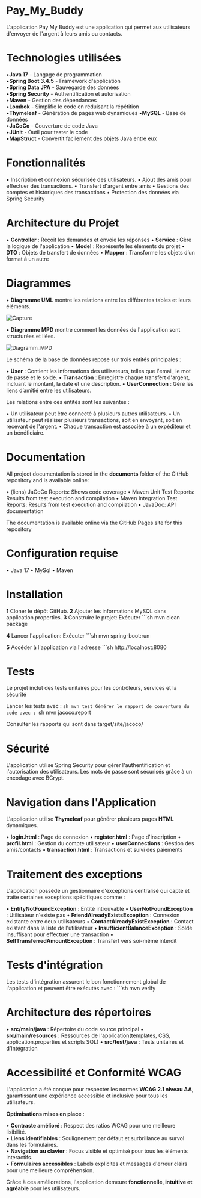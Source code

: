 # Pay_My_Buddy
L'application Pay My Buddy est une application qui permet aux utilisateurs d'envoyer de l'argent
à leurs amis ou contacts.

# Technologies utilisées
•**Java 17** - Langage de programmation<br>
•**Spring Boot 3.4.5** - Framework d'application<br>
•**Spring Data JPA** - Sauvegarde des données<br>
•**Spring Security** - Authentification et autorisation   
•**Maven** - Gestion des dépendances<br>
•**Lombok** - Simplifie le code en réduisant la répétition<br> 
•**Thymeleaf** - Génération de pages web dynamiques 
•**MySQL** - Base de données<br>
•**JaCoCo** - Couverture de code Java<br> 
•**JUnit** - Outil pour tester le code                  
•**MapStruct** - Convertit facilement des objets Java entre eux

# Fonctionnalités
• Inscription et connexion sécurisée des utilisateurs.
• Ajout des amis pour effectuer des transactions.
• Transfert d'argent entre amis
• Gestions des comptes et historiques des transactions
• Protection des données via Spring Security

# Architecture du Projet
• **Controller** : Reçoit les demandes et envoie les réponses
• **Service** : Gère la logique de l'application
• **Model** : Représente les éléments du projet
• **DTO** : Objets de transfert de données
• **Mapper** : Transforme les objets d’un format à un autre

# Diagrammes
• **Diagramme UML** montre les relations entre les différentes tables et leurs éléments.

![Capture](https://github.com/user-attachments/assets/6805b6a5-beb4-4bfe-88d1-8b25a781c2ab)

• **Diagramme MPD** montre comment les données de l'application sont structurées et liées.

![Diagramm_MPD](https://github.com/user-attachments/assets/acc735d2-0d5e-44b0-a4a6-98bebc5d38a9)

Le schéma de la base de données repose sur trois entités principales :

• **User** : Contient les informations des utilisateurs, telles que l'email, le mot de passe et le solde.
• **Transaction** : Enregistre chaque transfert d'argent, incluant le montant, la date et une description.
• **UserConnection** : Gère les liens d’amitié entre les utilisateurs.

Les relations entre ces entités sont les suivantes :

• Un utilisateur peut être connecté à plusieurs autres utilisateurs.
• Un utilisateur peut réaliser plusieurs transactions, soit en envoyant, soit en recevant de l'argent.
• Chaque transaction est associée à un expéditeur et un bénéficiaire.

# Documentation

All project documentation is stored in the **documents** folder of the GitHub repository and is available online:

• (liens) JaCoCo Reports: Shows code coverage
• Maven Unit Test Reports: Results from test execution and compilation
• Maven Integration Test Reports: Results from test execution and compilation
• JavaDoc: API documentation

The documentation is available online via the GitHub Pages site for this repository

# Configuration requise
• Java 17
• MySql
• Maven

# Installation
**1** Cloner le dépôt GitHub.
**2** Ajouter les informations MySQL dans application.properties.
**3** Construire le projet: Exécuter ```sh
mvn clean package

**4** Lancer l'application: Exécuter ```sh 
mvn spring-boot:run

**5** Accéder à l'application via l'adresse ```sh http://localhost:8080

# Tests
Le projet inclut des tests unitaires pour les contrôleurs, services et la sécurité

Lancer les tests avec : ```sh mvn test
Générer le rapport de couverture du code avec : ```sh mvn jacoco:report

Consulter les rapports qui sont dans target/site/jacoco/

# Sécurité
L'application utilise Spring Security pour gérer l'authentification et l'autorisation des utilisateurs. Les mots de passe sont sécurisés grâce à un encodage avec BCrypt.

# Navigation dans l'Application
L'application utilise **Thymeleaf** pour générer plusieurs pages **HTML** dynamiques.  

• **login.html** : Page de connexion
• **register.html** : Page d'inscription
• **profil.html** : Gestion du compte utilisateur
• **userConnections** : Gestion des amis/contacts
• **transaction.html** : Transactions et suivi des paiements

# Traitement des exceptions
L'application possède un gestionnaire d'exceptions centralisé qui capte et traite certaines exceptions spécifiques comme :

• **EntityNotFoundException** : Entité introuvable
• **UserNotFoundException** : Utilisateur n'existe pas
• **FriendAlreadyExistsException** : Connexion existante entre deux utilisateurs
• **ContactAlreadyExistException** : Contact existant dans la liste de l'utilisateur
• **InsufficientBalanceException** : Solde insuffisant pour effectuer une transaction
• **SelfTransferredAmountException** : Transfert vers soi-même interdit

# Tests d'intégration
Les tests d'intégration assurent le bon fonctionnement global de l'application et peuvent être exécutés avec : ```sh mvn verify

# Architecture des répertoires
• **src/main/java** : Répertoire du code source principal
• **src/main/resources** : Ressources de l'application(templates, CSS, application.properties et scripts SQL)
• **src/test/java** : Tests unitaires et d'intégration

# Accessibilité et Conformité WCAG  

L'application a été conçue pour respecter les normes **WCAG 2.1 niveau AA**, garantissant une expérience accessible et inclusive pour tous les utilisateurs.  

**Optimisations mises en place** :  

• **Contraste amélioré** : Respect des ratios WCAG pour une meilleure lisibilité.  
• **Liens identifiables** : Soulignement par défaut et surbrillance au survol dans les formulaires.  
• **Navigation au clavier** : Focus visible et optimisé pour tous les éléments interactifs.  
• **Formulaires accessibles** : Labels explicites et messages d'erreur clairs pour une meilleure compréhension.  

Grâce à ces améliorations, l'application demeure **fonctionnelle, intuitive et agréable** pour les utilisateurs.



